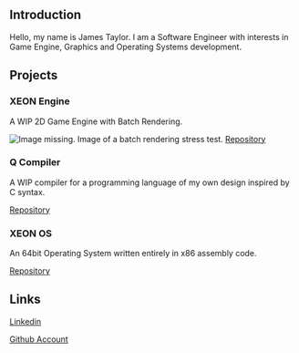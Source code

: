 ## Introduction
Hello, my name is James Taylor. I am a Software Engineer with interests in Game Engine, Graphics and Operating Systems development. 

## Projects

### XEON Engine
A WIP 2D Game Engine with Batch Rendering.

![Image missing.](https://quatroctus.github.io/images/xeon_stress_test.png)
Image of a batch rendering stress test.
[Repository](https://github.com/Quatroctus/XEON)
### Q Compiler
A WIP compiler for a programming language of my own design inspired by C syntax.

[Repository](https://github.com/Quatroctus/Q-Compiler)

### XEON OS
An 64bit Operating System written entirely in x86 assembly code.

[Repository](https://github.com/Quatroctus/XEON-OS)

## Links
[Linkedin](https://www.linkedin.com/in/james-taylor-45b500228/)

[Github Account](https://github.com/Quatroctus)